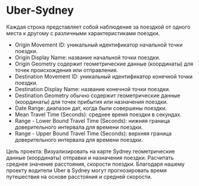 # Uber-Sydney
Каждая строка представляет собой наблюдение за поездкой от одного места к другому с различными характеристиками поездки.

* Origin Movement ID: уникальный идентификатор начальной точки поездки.
* Origin Display Name: название начальной точки поездки.
* Origin Geometry содержит геометрические данные (координаты) для точек происхождения или отправления.
* Destination Movement ID: уникальный идентификатор конечной точки поездки.
* Destination Display Name: название конечной точки поездки.
* Destination Geometry обычно содержит геометрические данные (координаты) для точек прибытия или назначения поездки.
* Date Range: диапазон дат, когда были совершены поездки.
* Mean Travel Time (Seconds): среднее время поездки в секундах.
* Range - Lower Bound Travel Time (Seconds): нижняя граница доверительного интервала для времени поездки.
* Range - Upper Bound Travel Time (Seconds): верхняя граница доверительного интервала для времени поездки.


Цель проекта: Визуализировать на карте Sydney геометрические данные (координаты) отправки и назначения поездки. Расчитать среднее значение расстояния, скорости поездки. Благодаря нашему проекту водители Uber в Sydney могут прогнозировать время путешествия на основе расстояния и средней скорости.
